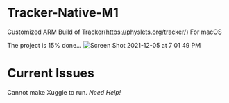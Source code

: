 
# Tracker-Native-M1
Customized ARM Build of Tracker(https://physlets.org/tracker/) For macOS



The project is 15% done... 
![Screen Shot 2021-12-05 at 7 01 49 PM](https://user-images.githubusercontent.com/95017233/144753078-0cc40ecd-df18-4a3f-96e2-a2bdced4946e.png)

# Current Issues
Cannot make Xuggle to run. _Need Help!_
